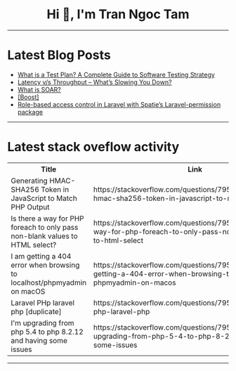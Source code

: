 <h1 align="center">Hi 👋, I'm Tran Ngoc Tam</h1>

---

# Latest Blog Posts 
<!-- BLOG-POST-LIST:START -->
- [What is a Test Plan? A Complete Guide to Software Testing Strategy](https://dev.to/keploy/what-is-a-test-plan-a-complete-guide-to-software-testing-strategy-5ddg)
- [Latency v/s Throughput – What’s Slowing You Down?](https://dev.to/parulchaddha/latency-vs-throughput-whats-slowing-you-down-4kl5)
- [What is SOAR?](https://dev.to/clouddefenseai/what-is-soar-1ap)
- [[Boost]](https://dev.to/gq23401/-lek)
- [Role-based access control in Laravel with Spatie’s Laravel-permission package](https://dev.to/hamzasehouli/role-based-access-control-in-laravel-with-spaties-laravel-permission-package-37ld)
<!-- BLOG-POST-LIST:END -->

---

# Latest stack oveflow activity
<table>
  <tr><th>Title</th><th>Link</th></tr>
  <!-- STACKOVERFLOW:START --><tr><td>Generating HMAC-SHA256 Token in JavaScript to Match PHP Output</td><td>https://stackoverflow.com/questions/79551897/generating-hmac-sha256-token-in-javascript-to-match-php-output</td></tr><tr><td>Is there a way for PHP foreach to only pass non-blank values to HTML select?</td><td>https://stackoverflow.com/questions/79551866/is-there-a-way-for-php-foreach-to-only-pass-non-blank-values-to-html-select</td></tr><tr><td>I am getting a 404 error when browsing to localhost/phpmyadmin on macOS</td><td>https://stackoverflow.com/questions/79551848/i-am-getting-a-404-error-when-browsing-to-localhost-phpmyadmin-on-macos</td></tr><tr><td>Laravel PHp laravel php [duplicate]</td><td>https://stackoverflow.com/questions/79551750/laravel-php-laravel-php</td></tr><tr><td>I&#39;m upgrading from php 5.4 to php 8.2.12 and having some issues</td><td>https://stackoverflow.com/questions/79551736/im-upgrading-from-php-5-4-to-php-8-2-12-and-having-some-issues</td></tr><!-- STACKOVERFLOW:END -->
</table>

---


